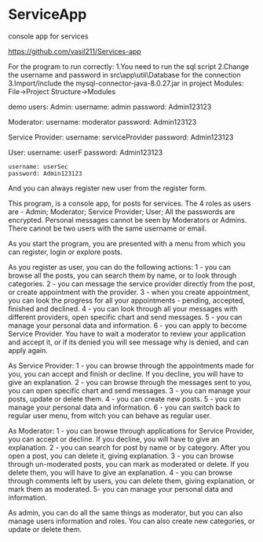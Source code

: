 # ServiceApp
 console app for services 


https://github.com/vasil211/Services-app


For the program to run correctly:
1.You need to run the sql script
2.Change the username and password in src\app\util\Database for the connection
3.Import/Include the mysql-connector-java-8.0.27.jar in project Modules: File->Project Structure->Modules

demo users:
Admin: 
    username: admin 
    password: Admin123123

Moderator:
    username: moderator
    password: Admin123123

Service Provider:
    username: serviceProvider
    password: Admin123123

User:
    username: userF
    password: Admin123123
    
    username: userSec   
    password: Admin123123

And you can always register new user from the register form.


This program, is a console app, for posts for services. 
The 4 roles as users are - Admin; Moderator; Service Provider; User;
All the passwords are encrypted. Personal messages cannot be seen by Moderators or Admins.
There cannot be two users with the same username or email.

As you start the program, you are presented with a menu from which you can register, login or explore posts.

As you register as user, you can do the following actions:
1 - you can browse all the posts, you can search them by name, or to look through categories.
2 - you can message the service provider directly from the post, or create appointment with the provider.
3 - when you create appointment, you can look the progress for all your appointments - pending, accepted, 
    finished and declined.
4 - you can look through all your messages with different providers, open specific chart and send messages.
5 - you can manage your personal data and information.
6 - you can apply to become Service Provider. You have to wait a moderator to review your application and accept it, 
    or if its denied you will see message why is denied, and can apply again.

As Service Provider:
1 - you can browse through the appointments made for you, you can accept and finish or decline. If you decline, 
    you will have to give an explanation.
2 - you can browse through the messages sent to you, you can open specific chart and send messages.
3 - you can manage your posts, update or delete them.
4 - you can create new posts.
5 - you can manage your personal data and information.
6 - you can switch back to regular user menu, from witch you can behave as regular user.

As Moderator:
1 - you can browse through applications for Service Provider, you can accept or decline. If you decline, 
    you will have to give an explanation.
2 - you can search for post by name or by category. After you open a post, you can delete it, giving explanation.
3 - you can browse through un-moderated posts, you can mark as moderated or delete. 
    If you delete them, you will have to give an explanation.
4 - you can browse through comments left by users, you can delete them, giving explanation, or mark them as moderated.
5- you can manage your personal data and information.

As admin, you can do all the same things as moderator, but you can also manage users information and roles.
You can also create new categories, or update or delete them.